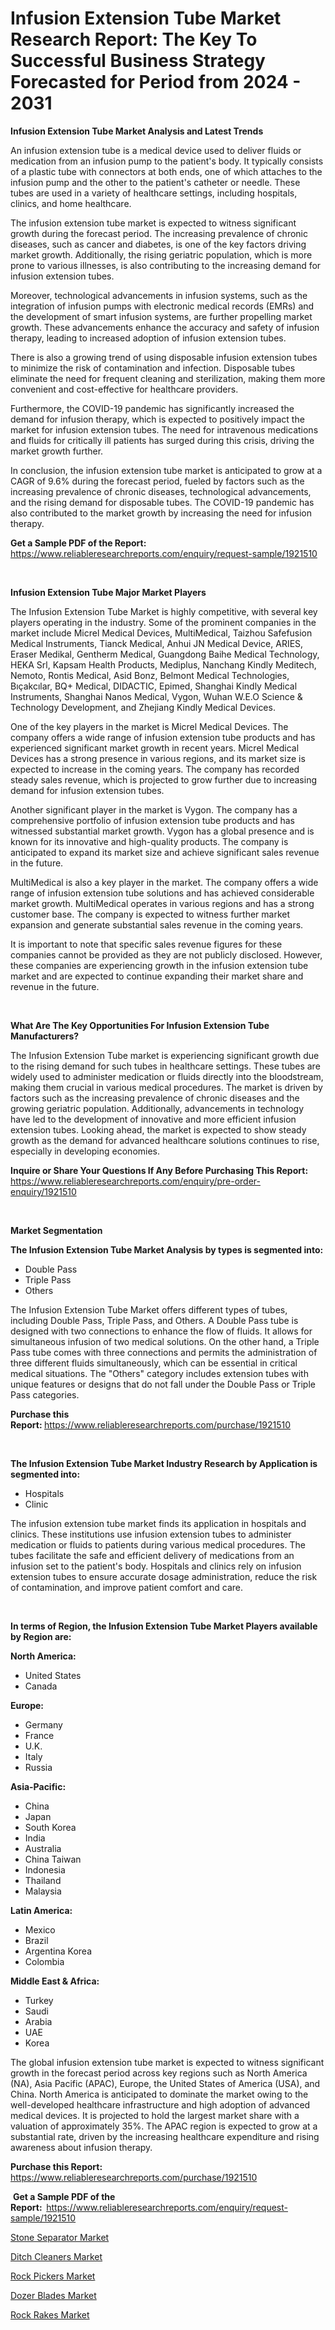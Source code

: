<p><h1>Infusion Extension Tube Market Research Report: The Key To Successful Business Strategy Forecasted for Period from 2024 - 2031</h1></p><p><strong>Infusion Extension Tube Market Analysis and Latest Trends</strong></p>
<p><p>An infusion extension tube is a medical device used to deliver fluids or medication from an infusion pump to the patient's body. It typically consists of a plastic tube with connectors at both ends, one of which attaches to the infusion pump and the other to the patient's catheter or needle. These tubes are used in a variety of healthcare settings, including hospitals, clinics, and home healthcare.</p><p>The infusion extension tube market is expected to witness significant growth during the forecast period. The increasing prevalence of chronic diseases, such as cancer and diabetes, is one of the key factors driving market growth. Additionally, the rising geriatric population, which is more prone to various illnesses, is also contributing to the increasing demand for infusion extension tubes.</p><p>Moreover, technological advancements in infusion systems, such as the integration of infusion pumps with electronic medical records (EMRs) and the development of smart infusion systems, are further propelling market growth. These advancements enhance the accuracy and safety of infusion therapy, leading to increased adoption of infusion extension tubes.</p><p>There is also a growing trend of using disposable infusion extension tubes to minimize the risk of contamination and infection. Disposable tubes eliminate the need for frequent cleaning and sterilization, making them more convenient and cost-effective for healthcare providers.</p><p>Furthermore, the COVID-19 pandemic has significantly increased the demand for infusion therapy, which is expected to positively impact the market for infusion extension tubes. The need for intravenous medications and fluids for critically ill patients has surged during this crisis, driving the market growth further.</p><p>In conclusion, the infusion extension tube market is anticipated to grow at a CAGR of 9.6% during the forecast period, fueled by factors such as the increasing prevalence of chronic diseases, technological advancements, and the rising demand for disposable tubes. The COVID-19 pandemic has also contributed to the market growth by increasing the need for infusion therapy.</p></p>
<p><strong>Get a Sample PDF of the Report:&nbsp;</strong> <a href="https://www.reliableresearchreports.com/enquiry/request-sample/1921510">https://www.reliableresearchreports.com/enquiry/request-sample/1921510</a></p>
<p>&nbsp;</p>
<p><strong>Infusion Extension Tube Major Market Players</strong></p>
<p><p>The Infusion Extension Tube Market is highly competitive, with several key players operating in the industry. Some of the prominent companies in the market include Micrel Medical Devices, MultiMedical, Taizhou Safefusion Medical Instruments, Tianck Medical, Anhui JN Medical Device, ARIES, Eraser Medikal, Gentherm Medical, Guangdong Baihe Medical Technology, HEKA Srl, Kapsam Health Products, Mediplus, Nanchang Kindly Meditech, Nemoto, Rontis Medical, Asid Bonz, Belmont Medical Technologies, Bıçakcılar, BQ+ Medical, DIDACTIC, Epimed, Shanghai Kindly Medical Instruments, Shanghai Nanos Medical, Vygon, Wuhan W.E.O Science & Technology Development, and Zhejiang Kindly Medical Devices.</p><p>One of the key players in the market is Micrel Medical Devices. The company offers a wide range of infusion extension tube products and has experienced significant market growth in recent years. Micrel Medical Devices has a strong presence in various regions, and its market size is expected to increase in the coming years. The company has recorded steady sales revenue, which is projected to grow further due to increasing demand for infusion extension tubes.</p><p>Another significant player in the market is Vygon. The company has a comprehensive portfolio of infusion extension tube products and has witnessed substantial market growth. Vygon has a global presence and is known for its innovative and high-quality products. The company is anticipated to expand its market size and achieve significant sales revenue in the future.</p><p>MultiMedical is also a key player in the market. The company offers a wide range of infusion extension tube solutions and has achieved considerable market growth. MultiMedical operates in various regions and has a strong customer base. The company is expected to witness further market expansion and generate substantial sales revenue in the coming years.</p><p>It is important to note that specific sales revenue figures for these companies cannot be provided as they are not publicly disclosed. However, these companies are experiencing growth in the infusion extension tube market and are expected to continue expanding their market share and revenue in the future.</p></p>
<p>&nbsp;</p>
<p><strong>What Are The Key Opportunities For Infusion Extension Tube Manufacturers?</strong></p>
<p><p>The Infusion Extension Tube market is experiencing significant growth due to the rising demand for such tubes in healthcare settings. These tubes are widely used to administer medication or fluids directly into the bloodstream, making them crucial in various medical procedures. The market is driven by factors such as the increasing prevalence of chronic diseases and the growing geriatric population. Additionally, advancements in technology have led to the development of innovative and more efficient infusion extension tubes. Looking ahead, the market is expected to show steady growth as the demand for advanced healthcare solutions continues to rise, especially in developing economies.</p></p>
<p><strong>Inquire or Share Your Questions If Any Before Purchasing This Report:</strong> <a href="https://www.reliableresearchreports.com/enquiry/pre-order-enquiry/1921510">https://www.reliableresearchreports.com/enquiry/pre-order-enquiry/1921510</a></p>
<p>&nbsp;</p>
<p><strong>Market Segmentation</strong></p>
<p><strong>The Infusion Extension Tube Market Analysis by types is segmented into:</strong></p>
<p><ul><li>Double Pass</li><li>Triple Pass</li><li>Others</li></ul></p>
<p><p>The Infusion Extension Tube Market offers different types of tubes, including Double Pass, Triple Pass, and Others. A Double Pass tube is designed with two connections to enhance the flow of fluids. It allows for simultaneous infusion of two medical solutions. On the other hand, a Triple Pass tube comes with three connections and permits the administration of three different fluids simultaneously, which can be essential in critical medical situations. The "Others" category includes extension tubes with unique features or designs that do not fall under the Double Pass or Triple Pass categories.</p></p>
<p><strong>Purchase this Report:&nbsp;</strong><a href="https://www.reliableresearchreports.com/purchase/1921510">https://www.reliableresearchreports.com/purchase/1921510</a></p>
<p>&nbsp;</p>
<p><strong>The Infusion Extension Tube Market Industry Research by Application is segmented into:</strong></p>
<p><ul><li>Hospitals</li><li>Clinic</li></ul></p>
<p><p>The infusion extension tube market finds its application in hospitals and clinics. These institutions use infusion extension tubes to administer medication or fluids to patients during various medical procedures. The tubes facilitate the safe and efficient delivery of medications from an infusion set to the patient's body. Hospitals and clinics rely on infusion extension tubes to ensure accurate dosage administration, reduce the risk of contamination, and improve patient comfort and care.</p></p>
<p>&nbsp;</p>
<p><strong>In terms of Region, the Infusion Extension Tube Market Players available by Region are:</strong></p>
<p>
    <p> <strong> North America: </strong>
        <ul>
            <li>United States</li>
            <li>Canada</li>
        </ul>
        </p> 
    <p> <strong> Europe: </strong>
        <ul>
            <li>Germany</li>
            <li>France</li>
            <li>U.K.</li>
            <li>Italy</li>
            <li>Russia</li>
        </ul>
        </p> 
    <p> <strong> Asia-Pacific: </strong>
        <ul>
            <li>China</li>
            <li>Japan</li>
            <li>South Korea</li>
            <li>India</li>
            <li>Australia</li>
            <li>China Taiwan</li>
            <li>Indonesia</li>
            <li>Thailand</li>
            <li>Malaysia</li>
        </ul>
        </p> 
    <p> <strong> Latin America: </strong>
        <ul>
            <li>Mexico</li>
            <li>Brazil</li>
            <li>Argentina Korea</li>
            <li>Colombia</li>
        </ul>
        </p> 
    <p> <strong> Middle East & Africa: </strong>
        <ul>
            <li>Turkey</li>
            <li>Saudi</li>
            <li>Arabia</li>
            <li>UAE</li>
            <li>Korea</li>
        </ul>
    </p>
    </p>
<p><p>The global infusion extension tube market is expected to witness significant growth in the forecast period across key regions such as North America (NA), Asia Pacific (APAC), Europe, the United States of America (USA), and China. North America is anticipated to dominate the market owing to the well-developed healthcare infrastructure and high adoption of advanced medical devices. It is projected to hold the largest market share with a valuation of approximately 35%. The APAC region is expected to grow at a substantial rate, driven by the increasing healthcare expenditure and rising awareness about infusion therapy.</p></p>
<p><strong>Purchase this Report: </strong><a href="https://www.reliableresearchreports.com/purchase/1921510">https://www.reliableresearchreports.com/purchase/1921510</a></p>
<p>&nbsp;<strong>Get a Sample PDF of the Report:&nbsp;&nbsp;</strong><a href="https://www.reliableresearchreports.com/enquiry/request-sample/1921510">https://www.reliableresearchreports.com/enquiry/request-sample/1921510</a></p>
<p><strong></strong></p>
<p><p><a href="https://medium.com/@ethanmendoza76/stone-separator-market-analysis-and-sze-forecasted-for-period-from-2024-to-2031-5422e55500f5">Stone Separator Market</a></p><p><a href="https://medium.com/@andreametcalfe66/ditch-cleaners-market-insight-market-trends-growth-forecasted-from-2024-to-2031-c996fb3c54fd">Ditch Cleaners Market</a></p><p><a href="https://medium.com/@ethanmendoza76/rock-pickers-market-size-market-outlook-and-market-forecast-2024-to-2031-d416768606f5">Rock Pickers Market</a></p><p><a href="https://medium.com/@ethanmendoza76/dozer-blades-market-insights-into-market-cagr-market-trends-and-growth-strategies-3f0ababd834b">Dozer Blades Market</a></p><p><a href="https://medium.com/@ethanmendoza76/rock-rakes-market-size-market-outlook-and-market-forecast-2024-to-2031-290998521592">Rock Rakes Market</a></p></p>